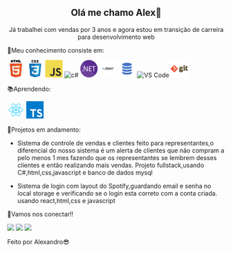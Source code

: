 
  <h2 align="center">Olá me chamo Alex👋</h2>
<p align="center">Já trabalhei com vendas por 3 anos e agora estou em transição de carreira para desenvolvimento web</p>

🧠Meu conhecimento consiste em:

<div>
  <img alt="HTML" title="HTML" width="40px" src="https://raw.githubusercontent.com/github/explore/master/topics/html/html.png">
  <img alt="css" title="css" width="40px" src="https://raw.githubusercontent.com/github/explore/master/topics/css/css.png">
  <img alt="JS" title="JavaScript" width="40px" src="https://raw.githubusercontent.com/github/explore/master/topics/javascript/javascript.png">
  <img alt="c#" title="c#" width="40px" src="https://raw.githubusercontent.com/jmnote/z-icons/master/svg/csharp.svg">
  <img title="dotnet" alt="dotnet" width="40px" src="https://raw.githubusercontent.com/github/explore/master/topics/dotnet/dotnet.png">
  <img alt="jquery" title="jquery" width="40px" src="https://raw.githubusercontent.com/github/explore/master/topics/jquery/jquery.png">
  <img title="SQL" alt="SQL" width="40px" src="https://raw.githubusercontent.com/github/explore/master/topics/sql/sql.png">
  <img title="VS Code" alt="VS Code" width="40px" src="https://img.icons8.com/fluent/48/000000/visual-studio-code-2019.png">
  <img title="git" alt="git" width="40px" src="https://raw.githubusercontent.com/github/explore/master/topics/git/git.png">
</div>


📚Aprendendo:
<div>
  <img alt="react" title="react" width="40px" src="https://raw.githubusercontent.com/github/explore/master/topics/react/react.png">
  <img alt="Typescript" title="Typescript" width="40px" src="https://raw.githubusercontent.com/github/explore/main/topics/typescript/typescript.png">
</div>
<!--<img src="https://github-readme-stats.vercel.app/api?username=AlexJorge25&show_icons=true&theme=dracula&include_all_commits=true">-->

🚀Projetos em andamento:

 - Sistema de controle de vendas e clientes feito para representantes,o diferencial do nosso sistema é um
   alerta de clientes que não compram a pelo menos 1 mes fazendo que os representantes se lembrem desses
   clientes e então realizando mais vendas.
 Projeto fullstack,usando C#,html,css,javascript e banco de dados mysql


- Sistema de login com layout do Spotify,guardando email e senha no local storage e verificando se o login esta correto com a conta criada.
  usando react,html,css e javascript

  
🥳Vamos nos conectar!!
<div> 
  <a href="https://www.instagram.com/alexandro_jorge_antonio" target="_blank"><img src="https://img.shields.io/badge/-Instagram-%23E4405F?style=for-the-badge&logo=instagram&logoColor=white" target="_blank"></a>
  <a href = "mailto:alexandrojorgea@gmail.com"><img src="https://img.shields.io/badge/-Gmail-%23333?style=for-the-badge&logo=gmail&logoColor=white" target="_blank"></a>
  <a href="https://www.linkedin.com/in/AlexJorge25" target="_blank"><img src="https://img.shields.io/badge/-LinkedIn-%230077B5?style=for-the-badge&logo=linkedin&logoColor=white" target="_blank"></a>   
</div>
<p>Feito por Alexandro😎</p>
